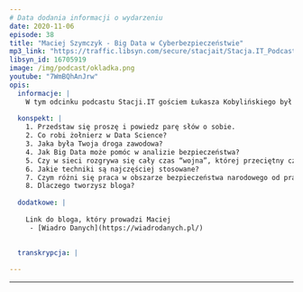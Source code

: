 ```yaml
---
# Data dodania informacji o wydarzeniu
date: 2020-11-06
episode: 38
title: "Maciej Szymczyk - Big Data w Cyberbezpieczeństwie"
mp3_link: "https://traffic.libsyn.com/secure/stacjait/Stacja.IT_Podcast_38_Maciej_Szymczyk_-_Big_Data_w_Cyberbezpieczenstwie.mp3"
libsyn_id: 16705919
image: /img/podcast/okladka.png
youtube: "7WmBQhAnJrw"
opis:
  informacje: |
    W tym odcinku podcastu Stacji.IT gościem Łukasza Kobylińskiego był Maciej Szymczyk, który na co dzień jest oficerem Wojska Polskiego w stopniu kapitana, programistą, inżynierem Big Data oraz autorem bloga Wiadro Danych. Tematem ich rozmowy było Big Data w Cyberbezpieczeństwie. 
  
  konspekt: |
    1. Przedstaw się proszę i powiedz parę słów o sobie. 
    2. Co robi żołnierz w Data Science?
    3. Jaka była Twoja droga zawodowa? 
    4. Jak Big Data może pomóc w analizie bezpieczeństwa?
    5. Czy w sieci rozgrywa się cały czas “wojna”, której przeciętny człowiek nie widzi?
    6. Jakie techniki są najczęściej stosowane?
    7. Czym różni się praca w obszarze bezpieczeństwa narodowego od pracy w firmie?
    8. Dlaczego tworzysz bloga?
    
  dodatkowe: |
     
    Link do bloga, który prowadzi Maciej
     - [Wiadro Danych](https://wiadrodanych.pl/)
     

  transkrypcja: | 
    
---
```



















  
---
